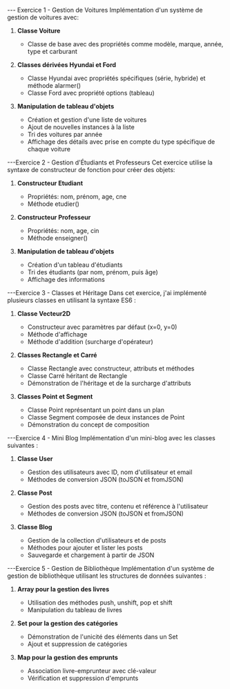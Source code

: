 --- Exercice 1 - Gestion de Voitures
Implémentation d'un système de gestion de voitures avec:

1. **Classe Voiture**
   - Classe de base avec des propriétés comme modèle, marque, année, type et carburant

2. **Classes dérivées Hyundai et Ford**
   - Classe Hyundai avec propriétés spécifiques (série, hybride) et méthode alarmer()
   - Classe Ford avec propriété options (tableau)

3. **Manipulation de tableau d'objets**
   - Création et gestion d'une liste de voitures
   - Ajout de nouvelles instances à la liste
   - Tri des voitures par année
   - Affichage des détails avec prise en compte du type spécifique de chaque voiture



---Exercice 2 - Gestion d'Étudiants et Professeurs
Cet exercice utilise la syntaxe de constructeur de fonction pour créer des objets:

1. **Constructeur Etudiant**
   - Propriétés: nom, prénom, age, cne
   - Méthode etudier()

2. **Constructeur Professeur**
   - Propriétés: nom, age, cin
   - Méthode enseigner()

3. **Manipulation de tableau d'objets**
   - Création d'un tableau d'étudiants
   - Tri des étudiants (par nom, prénom, puis âge)
   - Affichage des informations

---Exercice 3 - Classes et Héritage
Dans cet exercice, j'ai implémenté plusieurs classes en utilisant la syntaxe ES6 :

1. **Classe Vecteur2D**
   - Constructeur avec paramètres par défaut (x=0, y=0)
   - Méthode d'affichage
   - Méthode d'addition (surcharge d'opérateur)

2. **Classes Rectangle et Carré**
   - Classe Rectangle avec constructeur, attributs et méthodes
   - Classe Carré héritant de Rectangle
   - Démonstration de l'héritage et de la surcharge d'attributs

3. **Classes Point et Segment**
   - Classe Point représentant un point dans un plan
   - Classe Segment composée de deux instances de Point
   - Démonstration du concept de composition

---Exercice 4 - Mini Blog
Implémentation d'un mini-blog avec les classes suivantes :

1. **Classe User**
   - Gestion des utilisateurs avec ID, nom d'utilisateur et email
   - Méthodes de conversion JSON (toJSON et fromJSON)

2. **Classe Post**
   - Gestion des posts avec titre, contenu et référence à l'utilisateur
   - Méthodes de conversion JSON (toJSON et fromJSON)

3. **Classe Blog**
   - Gestion de la collection d'utilisateurs et de posts
   - Méthodes pour ajouter et lister les posts
   - Sauvegarde et chargement à partir de JSON

---Exercice 5 - Gestion de Bibliothèque
Implémentation d'un système de gestion de bibliothèque utilisant les structures de données suivantes :

1. **Array pour la gestion des livres**
   - Utilisation des méthodes push, unshift, pop et shift
   - Manipulation du tableau de livres

2. **Set pour la gestion des catégories**
   - Démonstration de l'unicité des éléments dans un Set
   - Ajout et suppression de catégories

3. **Map pour la gestion des emprunts**
   - Association livre-emprunteur avec clé-valeur
   - Vérification et suppression d'emprunts

